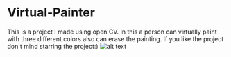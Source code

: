 # Virtual-Painter
This is a project I made using open CV. In this a person can virtually paint with three different colors also can erase the painting. If you like the project don't mind starring the project:)
![alt text](https://github.com/Prachi0203/Virtual-Painter.git/master/output.jpg?raw=true)
